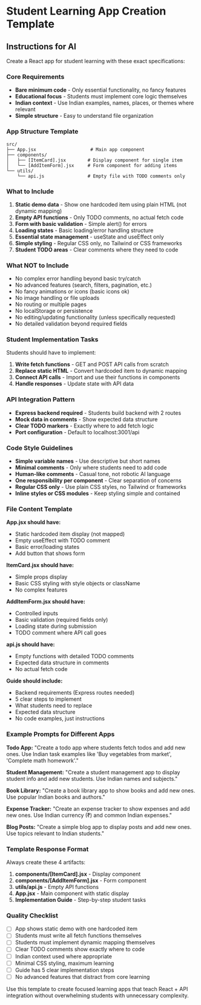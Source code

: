 # Student Learning App Creation Template

## Instructions for AI
Create a React app for student learning with these exact specifications:

### Core Requirements
- **Bare minimum code** - Only essential functionality, no fancy features
- **Educational focus** - Students must implement core logic themselves
- **Indian context** - Use Indian examples, names, places, or themes where relevant
- **Simple structure** - Easy to understand file organization

### App Structure Template
```
src/
├── App.jsx                    # Main app component  
├── components/
│   ├── [ItemCard].jsx        # Display component for single item
│   └── [AddItemForm].jsx     # Form component for adding items
└── utils/
    └── api.js                # Empty file with TODO comments only
```

### What to Include
1. **Static demo data** - Show one hardcoded item using plain HTML (not dynamic mapping)
2. **Empty API functions** - Only TODO comments, no actual fetch code
3. **Form with basic validation** - Simple alert() for errors
4. **Loading states** - Basic loading/error handling structure
5. **Essential state management** - useState and useEffect only
6. **Simple styling** - Regular CSS only, no Tailwind or CSS frameworks
7. **Student TODO areas** - Clear comments where they need to code

### What NOT to Include
- No complex error handling beyond basic try/catch
- No advanced features (search, filters, pagination, etc.)
- No fancy animations or icons (basic icons ok)
- No image handling or file uploads
- No routing or multiple pages
- No localStorage or persistence
- No editing/updating functionality (unless specifically requested)
- No detailed validation beyond required fields

### Student Implementation Tasks
Students should have to implement:
1. **Write fetch functions** - GET and POST API calls from scratch
2. **Replace static HTML** - Convert hardcoded item to dynamic mapping
3. **Connect API calls** - Import and use their functions in components
4. **Handle responses** - Update state with API data

### API Integration Pattern
- **Express backend required** - Students build backend with 2 routes
- **Mock data in comments** - Show expected data structure
- **Clear TODO markers** - Exactly where to add fetch logic
- **Port configuration** - Default to localhost:3001/api

### Code Style Guidelines
- **Simple variable names** - Use descriptive but short names
- **Minimal comments** - Only where students need to add code
- **Human-like comments** - Casual tone, not robotic AI language
- **One responsibility per component** - Clear separation of concerns
- **Regular CSS only** - Use plain CSS styles, no Tailwind or frameworks
- **Inline styles or CSS modules** - Keep styling simple and contained

### File Content Template

**App.jsx should have:**
- Static hardcoded item display (not mapped)
- Empty useEffect with TODO comment
- Basic error/loading states
- Add button that shows form

**ItemCard.jsx should have:**
- Simple props display
- Basic CSS styling with style objects or className
- No complex features

**AddItemForm.jsx should have:**
- Controlled inputs
- Basic validation (required fields only)
- Loading state during submission
- TODO comment where API call goes

**api.js should have:**
- Empty functions with detailed TODO comments
- Expected data structure in comments
- No actual fetch code

**Guide should include:**
- Backend requirements (Express routes needed)
- 5 clear steps to implement
- What students need to replace
- Expected data structure
- No code examples, just instructions

### Example Prompts for Different Apps

**Todo App:**
"Create a todo app where students fetch todos and add new ones. Use Indian task examples like 'Buy vegetables from market', 'Complete math homework'."

**Student Management:**
"Create a student management app to display student info and add new students. Use Indian names and subjects."

**Book Library:**
"Create a book library app to show books and add new ones. Use popular Indian books and authors."

**Expense Tracker:**
"Create an expense tracker to show expenses and add new ones. Use Indian currency (₹) and common Indian expenses."

**Blog Posts:**
"Create a simple blog app to display posts and add new ones. Use topics relevant to Indian students."

### Template Response Format

Always create these 4 artifacts:
1. **components/[ItemCard].jsx** - Display component
2. **components/[AddItemForm].jsx** - Form component  
3. **utils/api.js** - Empty API functions
4. **App.jsx** - Main component with static display
5. **Implementation Guide** - Step-by-step student tasks

### Quality Checklist
- [ ] App shows static demo with one hardcoded item
- [ ] Students must write all fetch functions themselves
- [ ] Students must implement dynamic mapping themselves
- [ ] Clear TODO comments show exactly where to code
- [ ] Indian context used where appropriate
- [ ] Minimal CSS styling, maximum learning
- [ ] Guide has 5 clear implementation steps
- [ ] No advanced features that distract from core learning

Use this template to create focused learning apps that teach React + API integration without overwhelming students with unnecessary complexity.